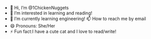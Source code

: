 - 👋 Hi, I’m @1ChickenNuggets
- 👀 I’m interested in learning and reading!
- 🌱 I’m currently learning engineering!
 📫 How to reach me by email
- 😄 Pronouns: She/Her
- ⚡ Fun fact:I have a cute cat and I love to read/write!
  
